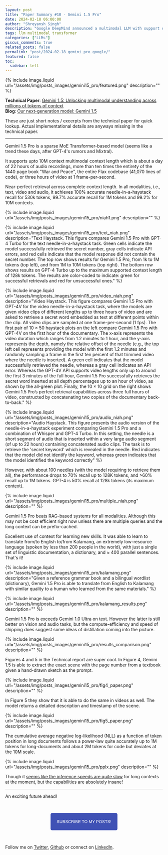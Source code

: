 ```yaml
---
layout: post
title: "Paper Summary #10 - Gemini 1.5 Pro"
date: 2024-02-18 06:00:00
author: "Shreyansh Singh"
description: "Google DeepMind announced a multimodal LLM with support of up to 10M context length."
tags: llm multimodal transformer
categories: ["LLMs"]
giscus_comments: true
related_posts: false
permalink: "post/2024-02-18_gemini_pro_google/"
featured: false
toc:
  sidebar: left
---
```


{% include image.liquid url="/assets/img/posts_images/gemini15_pro/featured.png" description="" %}

**Technical Paper**: [Gemini 1.5: Unlocking multimodal understanding across millions of tokens of context](https://storage.googleapis.com/deepmind-media/gemini/gemini_v1_5_report.pdf)  
**Blog**: [Our next-generation model: Gemini 1.5](https://blog.google/technology/ai/google-gemini-next-generation-model-february-2024)  

These are just short notes / excerpts from the technical paper for quick lookup. Actual implementational details are anyways missing in the technical paper.

--------------------

Gemini 1.5 Pro is a sparse MoE Transformer-based model (seems like a trend these days, after GPT-4's rumors and Mixtral).

It supports upto 10M context multimodal context length which is about a day of 22 hours of audio recordings, more than ten times the entirety of the 1440 page book "War and Peace", the entire Flax codebase (41,070 lines of code), or three hours of video at 1 frame-per-second.

Near-perfect retrieval across complete context length. In all modalities, i.e., text, video and audio, it achieves 100% accurate needle-in-a-haystack recall for 530k tokens, 99.7% accurate recall for 1M tokens and 99.2% for 10M contexts. 

{% include image.liquid url="/assets/img/posts_images/gemini15_pro/niah1.png" description="" %}

{% include image.liquid url="/assets/img/posts_images/gemini15_pro/text_niah.png" description="Text Haystack. This figure compares Gemini 1.5 Pro with GPT-4 Turbo for the text needle-in-a-haystack task. Green cells indicate the model successfully retrieved the secret number, gray cells indicate API errors, and red cells indicate that the model response did not contain the secret number. The top row shows results for Gemini 1.5 Pro, from 1k to 1M tokens (top left), and from 1M to 10M tokens (top right). The bottom row shows results on GPT-4 Turbo up to the maximum supported context length of 128k tokens. The results are color-coded to indicate: green for successful retrievals and red for unsuccessful ones." %}

{% include image.liquid url="/assets/img/posts_images/gemini15_pro/video_niah.png" description="Video Haystack. This figure compares Gemini 1.5 Pro with GPT-4V for the video needle-in-a-haystack task, where the models are given video clips of different lengths up to three hours of video and are asked to retrieve a secret word embedded as text at different points within the clip. All video clips are sampled at one frame-per-second (1 fps). The first pair of 10 × 50 haystack plots on the left compare Gemini 1.5 Pro with GPT-4V on the first hour of the documentary. The x-axis represents the video duration which ranges from 1.2 minutes to 1 hour, and the y-axis represents the depth, namely the relative offset of the needle (e.g., the top left cell represents providing the model with the first 1.2 minutes and randomly sampling a frame in the first ten percent of that trimmed video where the needle is inserted). A green cell indicates that the model successfully retrieved the needle, whereas a gray cell indicates an API error. Whereas the GPT-4V API supports video lengths only up to around the first 3 minutes of the full hour, Gemini 1.5 Pro successfully retrieves the secret word inserted at all depth percentages up to an hour of video, as shown by the all-green plot. Finally, the 10 × 10 grid on the right shows Gemini 1.5 Pro’s perfect retrieval capabilities across three full hours of video, constructed by concatenating two copies of the documentary back-to-back." %}

{% include image.liquid url="/assets/img/posts_images/gemini15_pro/audio_niah.png" description="Audio Haystack. This figure presents the audio version of the needle-in-a-haystack experiment comparing Gemini 1.5 Pro and a combination of Whisper and GPT-4 Turbo. In this setting, the needle is a short segment of audio that is inserted within a very large audio segment (of up to 22 hours) containing concatenated audio clips. The task is to retrieve the 'secret keyword' which is revealed in the needle. Red indicates that the model did not identify the keyword, whereas green indicates that the model identified the keyword correctly" %}

However, with about 100 needles (with the model requiring to retrieve them all), the performance drops to 70% recall up to 128K tokens, and >60% recall up to 1M tokens. GPT-4 is 50% recall at 128k tokens (its maximum context).

{% include image.liquid url="/assets/img/posts_images/gemini15_pro/multiple_niah.png" description="" %}

Gemini 1.5 Pro beats RAG-based systems for all modalities. Although this may not be cost efficient right now unless there are multiple queries and the long context can be prefix-cached.

Excellent use of context for learning new skills. It was able to learn to translate from/to English to/from Kalamang, an extremely low-resource language (spoken by less than 200 people in the world), with just a single set of linguistic documentation, a dictionary, and ≈ 400 parallel sentences. That's it!

{% include image.liquid url="/assets/img/posts_images/gemini15_pro/kalamang.png" description="Given a reference grammar book and a bilingual wordlist (dictionary), Gemini 1.5 Pro is able to translate from English to Kalamang with similar quality to a human who learned from the same materials." %}

{% include image.liquid url="/assets/img/posts_images/gemini15_pro/kalamang_results.png" description="" %}

Gemini 1.5 Pro is exceeds Gemini 1.0 Ultra on text. However the latter is still better on vision and audio tasks, but the compute-efficiency and speed of shipping does suggest some ideas of distillation coming into the picture.

{% include image.liquid url="/assets/img/posts_images/gemini15_pro/results_comparison.png" description="" %}

Figures 4 and 5 in the Technical report are super cool. In Figure 4, Gemini 1.5 is able to extract the exact scene with the page number from a textbook given a hand-drawn sketch as the prompt. 

{% include image.liquid url="/assets/img/posts_images/gemini15_pro/fig4_paper.png" description="" %}

In Figure 5 they show that it is able to do the same in videos as well. The model returns a detailed description and timestamp of the scene.

{% include image.liquid url="/assets/img/posts_images/gemini15_pro/fig5_paper.png" description="" %}

The cumulative average negative log-likelihood (NLL) as a function of token position in long documents follows a power-law quite accurately up to 1M tokens for long-documents and about 2M tokens for code but deviates at the 10M scale.

{% include image.liquid url="/assets/img/posts_images/gemini15_pro/pplx.png" description="" %}

Though it [seems like the inference speeds are quite slow](https://youtu.be/wa0MT8OwHuk) for long contexts at the moment, but the capabilities are absolutely insane!

------

An exciting future ahead!

&nbsp;

<script type="text/javascript" src="//downloads.mailchimp.com/js/signup-forms/popup/unique-methods/embed.js" data-dojo-config="usePlainJson: true, isDebug: false"></script>

<!-- <button style="background-color: #70ab17; color: #1770AB" id="openpopup">Subscribe to my posts!</button> -->
<div class="button_cont" align="center"><button id="openpopup" class="example_a">Subscribe to my posts!</button></div>

<style>
    .example_a {
        color: #fff !important;
        text-transform: uppercase;
        text-decoration: none;
        background: #3f51b5;
        padding: 20px;
        border-radius: 5px;
        cursor: pointer;
        display: inline-block;
        border: none;
        transition: all 0.4s ease 0s;
    }

    .example_a:hover {
        background: #434343;
        letter-spacing: 1px;
        -webkit-box-shadow: 0px 5px 40px -10px rgba(0,0,0,0.57);
        -moz-box-shadow: 0px 5px 40px -10px rgba(0,0,0,0.57);
        box-shadow: 5px 40px -10px rgba(0,0,0,0.57);
        transition: all 0.4s ease 0s;
    }
</style>


<script type="text/javascript">

function showMailingPopUp() {
    window.dojoRequire(["mojo/signup-forms/Loader"], function(L) { L.start({"baseUrl":"mc.us4.list-manage.com","uuid":"0b10ac14f50d7f4e7d11cf26a","lid":"667a1bb3da","uniqueMethods":true}) })

    document.cookie = "MCPopupClosed=;path=/;expires=Thu, 01 Jan 1970 00:00:00 UTC";
}

document.getElementById("openpopup").onclick = function() {showMailingPopUp()};

</script>

&nbsp;  

<script data-name="BMC-Widget" data-cfasync="false" src="https://cdnjs.buymeacoffee.com/1.0.0/widget.prod.min.js" data-id="shreyanshsingh" data-description="Support me on Buy me a coffee!" data-message="" data-color="#FF5F5F" data-position="Right" data-x_margin="18" data-y_margin="18"></script>

Follow me on [Twitter](https://twitter.com/shreyansh_26), [Github](https://github.com/shreyansh26) or connect on [LinkedIn](https://www.linkedin.com/in/shreyansh26/).